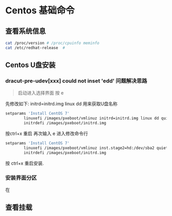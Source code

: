 # Centos 基础命令

## 查看系统信息

```bash
cat /proc/version # /proc/cpuinfo meminfo
cat /etc/redhat-release  #
```

## Centos U盘安装

### dracut-pre-udev[xxx]  could not inset 'edd' 问题解决思路

> 启动进入选择界面 按 e 

先修改如下: initrd=initrd.img linux dd 用来获取U盘名称

```bash
setparams 'Install CentOS 7'
        linuxefi /images/pxeboot/vmlinuz initrd=initrd.img linux dd quiet
        initrdefi /images/pxeboot/initrd.img
```

按ctrl+x 重启 再次输入 e 进入修改命令行


```bash
setparams 'Install CentOS 7'
        linuxefi /images/pxeboot/vmlinuz inst.stage2=hd:/dev/sba2 quiet
        initrdefi /images/pxeboot/initrd.img
```

按 ctrl+x 重启安装.


### 安装界面分区

在

## 查看挂载
